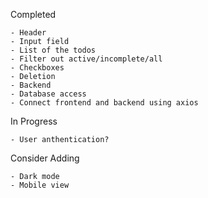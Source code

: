 Completed

    - Header
    - Input field
    - List of the todos
    - Filter out active/incomplete/all
    - Checkboxes
    - Deletion
    - Backend
    - Database access
    - Connect frontend and backend using axios

In Progress

    - User anthentication?

Consider Adding

    - Dark mode
    - Mobile view
